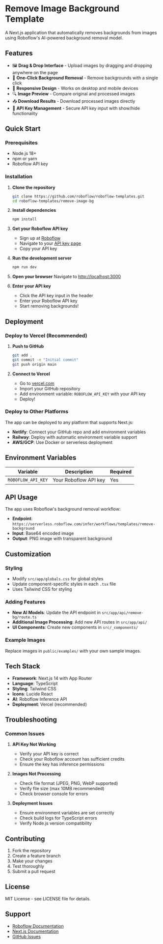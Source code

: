 # Remove Image Background Template

A Next.js application that automatically removes backgrounds from images using Roboflow's AI-powered background removal model.

## Features

- 🖼️ **Drag & Drop Interface** - Upload images by dragging and dropping anywhere on the page
- 🎯 **One-Click Background Removal** - Remove backgrounds with a single click
- 📱 **Responsive Design** - Works on desktop and mobile devices
- 🔍 **Image Preview** - Compare original and processed images
- 📥 **Download Results** - Download processed images directly
- 🔑 **API Key Management** - Secure API key input with show/hide functionality

## Quick Start

### Prerequisites

- Node.js 18+
- npm or yarn
- Roboflow API key

### Installation

1. **Clone the repository**

   ```bash
   git clone https://github.com/roboflow/roboflow-templates.git
   cd roboflow-templates/remove-image-bg
   ```

2. **Install dependencies**

   ```bash
   npm install
   ```

3. **Get your Roboflow API key**

   - Sign up at [Roboflow](https://roboflow.com)
   - Navigate to your [API key page](https://docs.roboflow.com/developer/authentication/find-your-roboflow-api-key)
   - Copy your API key

4. **Run the development server**

   ```bash
   npm run dev
   ```

5. **Open your browser**
   Navigate to [http://localhost:3000](http://localhost:3000)

6. **Enter your API key**
   - Click the API key input in the header
   - Enter your Roboflow API key
   - Start removing backgrounds!

## Deployment

### Deploy to Vercel (Recommended)

1. **Push to GitHub**

   ```bash
   git add .
   git commit -m "Initial commit"
   git push origin main
   ```

2. **Connect to Vercel**
   - Go to [vercel.com](https://vercel.com)
   - Import your GitHub repository
   - Add environment variable: `ROBOFLOW_API_KEY` with your API key
   - Deploy!

### Deploy to Other Platforms

The app can be deployed to any platform that supports Next.js:

- **Netlify**: Connect your GitHub repo and add environment variables
- **Railway**: Deploy with automatic environment variable support
- **AWS/GCP**: Use Docker or serverless deployment

## Environment Variables

| Variable           | Description           | Required |
| ------------------ | --------------------- | -------- |
| `ROBOFLOW_API_KEY` | Your Roboflow API key | Yes      |

## API Usage

The app uses Roboflow's background removal workflow:

- **Endpoint**: `https://serverless.roboflow.com/infer/workflows/templates/remove-background`
- **Input**: Base64 encoded image
- **Output**: PNG image with transparent background

## Customization

### Styling

- Modify `src/app/globals.css` for global styles
- Update component-specific styles in each `.tsx` file
- Uses Tailwind CSS for styling

### Adding Features

- **New AI Models**: Update the API endpoint in `src/app/api/remove-bg/route.ts`
- **Additional Image Processing**: Add new API routes in `src/app/api/`
- **UI Components**: Create new components in `src/_components/`

### Example Images

Replace images in `public/examples/` with your own sample images.

## Tech Stack

- **Framework**: Next.js 14 with App Router
- **Language**: TypeScript
- **Styling**: Tailwind CSS
- **Icons**: Lucide React
- **AI**: Roboflow Inference API
- **Deployment**: Vercel (recommended)

## Troubleshooting

### Common Issues

1. **API Key Not Working**

   - Verify your API key is correct
   - Check your Roboflow account has sufficient credits
   - Ensure the key has inference permissions

2. **Images Not Processing**

   - Check file format (JPEG, PNG, WebP supported)
   - Verify file size (max 10MB recommended)
   - Check browser console for errors

3. **Deployment Issues**
   - Ensure environment variables are set correctly
   - Check build logs for TypeScript errors
   - Verify Node.js version compatibility

## Contributing

1. Fork the repository
2. Create a feature branch
3. Make your changes
4. Test thoroughly
5. Submit a pull request

## License

MIT License - see LICENSE file for details.

## Support

- [Roboflow Documentation](https://docs.roboflow.com)
- [Next.js Documentation](https://nextjs.org/docs)
- [GitHub Issues](https://github.com/roboflow/roboflow-templates/issues)
